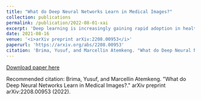 ```yaml
---
title: "What do Deep Neural Networks Learn in Medical Images?"
collection: publications
permalink: /publication/2022-08-01-xai
excerpt: 'Deep learning is increasingly gaining rapid adoption in healthcare to help improve patient outcomes. This is more so in medical image analysis which requires extensive training to gain the requisite expertise to become a trusted practitioner. However, while deep learning techniques have continued to provide state-of-the-art predictive performance, one of the primary challenges that stands to hinder this progress in healthcare is the opaque nature of the inference mechanism of these models. So, attribution has a vital role in building confidence in stakeholders for the predictions made by deep learning models to inform clinical decisions. This work seeks to answer the question: what do deep neural network models learn in medical images? In that light, we present a novel attribution framework using adaptive path-based gradient integration techniques. Results show a promising direction of building trust in domain experts to improve healthcare outcomes by allowing them to understand the input-prediction correlative structures, discover new bio-markers, and reveal potential model biases.'
date: 2021-08-16
venue: '<i>arXiv preprint arXiv:2208.00953</i>'
paperurl: 'https://arxiv.org/abs/2208.00953'
citation: 'Brima, Yusuf, and Marcellin Atemkeng. "What do Deep Neural Networks Learn in Medical Images?." arXiv preprint arXiv:2208.00953 (2022).'
---
```


[Download paper here](https://arxiv.org/abs/2208.00953)

Recommended citation: Brima, Yusuf, and Marcellin Atemkeng. "What do Deep Neural Networks Learn in Medical Images?." arXiv preprint arXiv:2208.00953 (2022).
